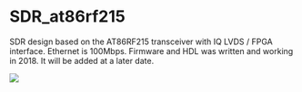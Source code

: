 # SDR_at86rf215
SDR design based on the AT86RF215 transceiver with IQ LVDS / FPGA interface. Ethernet is 100Mbps.
Firmware and HDL was written and working in 2018. It will be added at a later date.

<img src="https://raw.githubusercontent.com/tvelliott/SDR_at86rf215/main/images/SDR_at86rf215.png">
